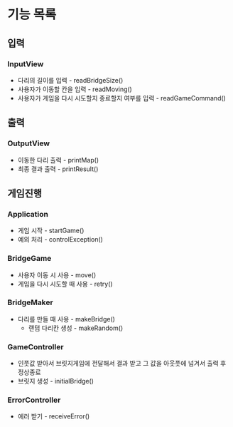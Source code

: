 # 기능 목록

## 입력
### InputView
- 다리의 길이를 입력 - readBridgeSize()
- 사용자가 이동할 칸을 입력 - readMoving()
- 사용자가 게임을 다시 시도할지 종료할지 여부를 입력 - readGameCommand()

## 출력
### OutputView
- 이동한 다리 출력 - printMap()
- 최종 결과 출력 - printResult()

## 게임진행
### Application
- 게임 시작 - startGame()
- 예외 처리 - controlException()

### BridgeGame
- 사용자 이동 시 사용 - move()
- 게임을 다시 시도할 때 사용 - retry()

### BridgeMaker
- 다리를 만들 때 사용 - makeBridge()
  - 랜덤 다리칸 생성 - makeRandom()

### GameController
- 인풋값 받아서 브릿지게임에 전달해서 결과 받고 그 값을 아웃풋에 넘겨서 출력 후 정상종료
- 브릿지 생성 - initialBridge()

### ErrorController
- 에러 받기 - receiveError()